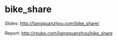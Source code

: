 # bike_share

Slides: http://liangquanzhou.com/bike_share/

Report: http://rpubs.com/liangquanzhou/bike_share
